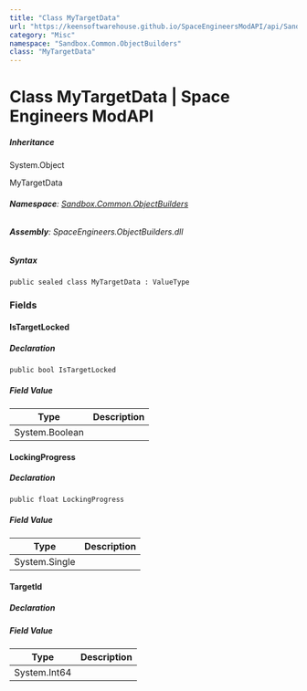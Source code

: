 ```yaml
---
title: "Class MyTargetData"
url: "https://keensoftwarehouse.github.io/SpaceEngineersModAPI/api/Sandbox.Common.ObjectBuilders.MyTargetData.html"
category: "Misc"
namespace: "Sandbox.Common.ObjectBuilders"
class: "MyTargetData"
---
```


# Class MyTargetData | Space Engineers ModAPI

##### Inheritance

System.Object

MyTargetData

###### **Namespace**: [Sandbox.Common.ObjectBuilders](https://keensoftwarehouse.github.io/SpaceEngineersModAPI/api/Sandbox.Common.ObjectBuilders.html)

###### **Assembly**: SpaceEngineers.ObjectBuilders.dll

##### Syntax

```
public sealed class MyTargetData : ValueType
```

### Fields

#### IsTargetLocked

##### Declaration

```
public bool IsTargetLocked
```

##### Field Value

| Type | Description |
| --- | --- |
| System.Boolean |     |

#### LockingProgress

##### Declaration

```
public float LockingProgress
```

##### Field Value

| Type | Description |
| --- | --- |
| System.Single |     |

#### TargetId

##### Declaration

##### Field Value

| Type | Description |
| --- | --- |
| System.Int64 |     |